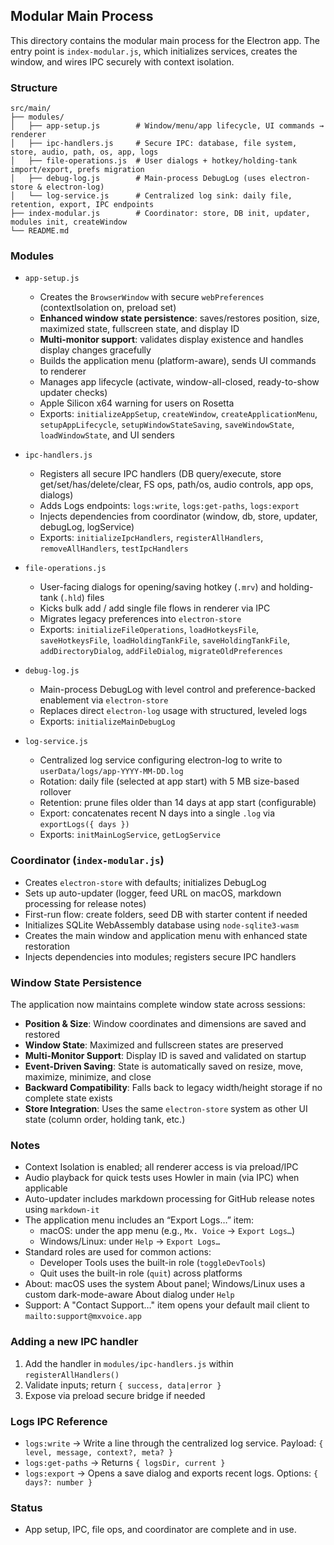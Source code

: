 ## Modular Main Process

This directory contains the modular main process for the Electron app. The entry point is `index-modular.js`, which initializes services, creates the window, and wires IPC securely with context isolation.

### Structure
```
src/main/
├── modules/
│   ├── app-setup.js        # Window/menu/app lifecycle, UI commands → renderer
│   ├── ipc-handlers.js     # Secure IPC: database, file system, store, audio, path, os, app, logs
│   ├── file-operations.js  # User dialogs + hotkey/holding-tank import/export, prefs migration
│   ├── debug-log.js        # Main-process DebugLog (uses electron-store & electron-log)
│   └── log-service.js      # Centralized log sink: daily file, retention, export, IPC endpoints
├── index-modular.js        # Coordinator: store, DB init, updater, modules init, createWindow
└── README.md
```

### Modules

- `app-setup.js`
  - Creates the `BrowserWindow` with secure `webPreferences` (contextIsolation on, preload set)
  - **Enhanced window state persistence**: saves/restores position, size, maximized state, fullscreen state, and display ID
  - **Multi-monitor support**: validates display existence and handles display changes gracefully
  - Builds the application menu (platform-aware), sends UI commands to renderer
  - Manages app lifecycle (activate, window-all-closed, ready-to-show updater checks)
  - Apple Silicon x64 warning for users on Rosetta
  - Exports: `initializeAppSetup`, `createWindow`, `createApplicationMenu`, `setupAppLifecycle`, `setupWindowStateSaving`, `saveWindowState`, `loadWindowState`, and UI senders

- `ipc-handlers.js`
  - Registers all secure IPC handlers (DB query/execute, store get/set/has/delete/clear, FS ops, path/os, audio controls, app ops, dialogs)
  - Adds Logs endpoints: `logs:write`, `logs:get-paths`, `logs:export`
  - Injects dependencies from coordinator (window, db, store, updater, debugLog, logService)
  - Exports: `initializeIpcHandlers`, `registerAllHandlers`, `removeAllHandlers`, `testIpcHandlers`

- `file-operations.js`
  - User-facing dialogs for opening/saving hotkey (`.mrv`) and holding-tank (`.hld`) files
  - Kicks bulk add / add single file flows in renderer via IPC
  - Migrates legacy preferences into `electron-store`
  - Exports: `initializeFileOperations`, `loadHotkeysFile`, `saveHotkeysFile`, `loadHoldingTankFile`, `saveHoldingTankFile`, `addDirectoryDialog`, `addFileDialog`, `migrateOldPreferences`

- `debug-log.js`
  - Main-process DebugLog with level control and preference-backed enablement via `electron-store`
  - Replaces direct `electron-log` usage with structured, leveled logs
  - Exports: `initializeMainDebugLog`

- `log-service.js`
  - Centralized log service configuring electron-log to write to `userData/logs/app-YYYY-MM-DD.log`
  - Rotation: daily file (selected at app start) with 5 MB size-based rollover
  - Retention: prune files older than 14 days at app start (configurable)
  - Export: concatenates recent N days into a single `.log` via `exportLogs({ days })`
  - Exports: `initMainLogService`, `getLogService`

### Coordinator (`index-modular.js`)
- Creates `electron-store` with defaults; initializes DebugLog
- Sets up auto-updater (logger, feed URL on macOS, markdown processing for release notes)
- First-run flow: create folders, seed DB with starter content if needed
- Initializes SQLite WebAssembly database using `node-sqlite3-wasm`
- Creates the main window and application menu with enhanced state restoration
- Injects dependencies into modules; registers secure IPC handlers

### Window State Persistence
The application now maintains complete window state across sessions:
- **Position & Size**: Window coordinates and dimensions are saved and restored
- **Window State**: Maximized and fullscreen states are preserved
- **Multi-Monitor Support**: Display ID is saved and validated on startup
- **Event-Driven Saving**: State is automatically saved on resize, move, maximize, minimize, and close
- **Backward Compatibility**: Falls back to legacy width/height storage if no complete state exists
- **Store Integration**: Uses the same `electron-store` system as other UI state (column order, holding tank, etc.)

### Notes
- Context Isolation is enabled; all renderer access is via preload/IPC
- Audio playback for quick tests uses Howler in main (via IPC) when applicable
- Auto-updater includes markdown processing for GitHub release notes using `markdown-it`
- The application menu includes an “Export Logs…” item:
  - macOS: under the app menu (e.g., `Mx. Voice` → `Export Logs…`)
  - Windows/Linux: under `Help` → `Export Logs…`
 - Standard roles are used for common actions:
   - Developer Tools uses the built-in role (`toggleDevTools`)
   - Quit uses the built-in role (`quit`) across platforms
  - About: macOS uses the system About panel; Windows/Linux uses a custom dark-mode-aware About dialog under `Help`
  - Support: A "Contact Support…" item opens your default mail client to `mailto:support@mxvoice.app`

### Adding a new IPC handler
1. Add the handler in `modules/ipc-handlers.js` within `registerAllHandlers()`
2. Validate inputs; return `{ success, data|error }`
3. Expose via preload secure bridge if needed

### Logs IPC Reference
- `logs:write` → Write a line through the centralized log service. Payload: `{ level, message, context?, meta? }`
- `logs:get-paths` → Returns `{ logsDir, current }`
- `logs:export` → Opens a save dialog and exports recent logs. Options: `{ days?: number }`

### Status
- App setup, IPC, file ops, and coordinator are complete and in use.